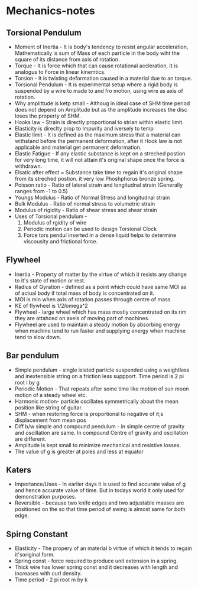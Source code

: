 # Mechanics-notes

## Torsional Pendulum 
* Moment of Inertia - It is body's tendency to resist angular acceleration, Mathematically is sum of Mass of each particle in the body wiht the square of its distance from axis of rotation. 
* Torque - It is force which that can cause rotational accleration, It is analogus to Force in linear kinemtics. 
* Torsion - It is twisting deformation caused in a material due to an torque. 
* Torsional Pendulum - It is experimental setup where a rigid body is suspended by a wire to made to and fro motion, using wire as axis of rotation. 
* Why amplittude is ketp small - Althoug in ideal case of SHM time period does not depend on Amplitude but as the amplitude increases the disc loses the property of SHM. 
* Hooks law - Strain is directly proportional to strian within elastic limit. 
* Elasticity is direclty prop to Impurity and iversely to temp
* Elastic limit -  It is defined as the maximum stress that a material can withstand before the permanent deformation, after it Hook law is not applicable and material get permanent deformation. 
* Elastic Fatigue - If any elastic substance is kept on a streched postion for very long time, it will not attain it's original shape once the force is withdrawn. 
* Elsatic after effect = Substance take time to regain it's original shape from its streched postion. it very low Phoshphorus bronze spring. 
* Poisson ratio - Ratio of lateral strain and longitudnal strain  (Generally ranges from -1 to 0.5) 
* Youngs Modulus - Ratio of Normal Stress and longitudnal strain
* Bulk Modulus - Ratio of normal stress to volumetric strain 
* Modulus of rigidity - Ratio of shear stress and shear strain 
* Uses of Torsional pendulum - 
  1. Modulus of rgidity of wire 
  2. Periodic motion can be used to design Torsional Clock 
  3. Force tors pendul inserted in a dense liquid helps to determine viscousity and frictional force. 

## Flywheel 
* Inertia - Property of matter by the virtue of which it resists any change to it's state of motion or rest. 
* Radius of Gyration - defined as a point which could have same MOI as of actual body if total mass of body is concentrated on it. 
* MOI is min when axis of rotation passes through centre of mass
* KE of flywheel is 1/2*I*omega^2
* Flywheel - large wheel which has mass mostly concentrated on its rim they are attahced on axels of moving part of machines. 
* Flywheel are used to maintain a steady motion by absorbing energy when machine tend to run faster and supplying energy when machine tend to slow down. 

## Bar pendulum
* Simple pendulum - single islated particle suspended using a weightless and inextensible string on a friction less suppport. Time period is 2 pi root l by g
* Periodic Motion - That repeats after some time like motion of sun moon motion of a steady wheel etc. 
* Harmonic motion- particle oscillates symmetrically about the mean position like string of guitar.
* SHM - when restoring force is proportional to negative of it;s displacement from mean pos 
* Diff b/w simple and compound pendulum - in simple centre of gravity and oscillation are same. In compound Centre of gravity and oscillation are different. 
* Amplitude is kept small to minimize mechanical and resistive losses. 
* The value of g is greater at poles and less at equator 

## Katers 
* Importance/Uses - In earlier days it is used to find accurate value of g and hence accurate value of time. But in todays world it only used for demonstration purposes. 
* Reversible - because two knife edges and two adjustable masses are positioned on the so that time period of swing is almost same for both edge. 


## Spirng Constant
* Elasticity - The propery of an material b virtue of which it tends to regain it'soriginal form.
* Spring const - force required to produce unit extension in a spring. 
* Thick wire has lower spring const and it decreases with length and increases with curl density. 
* Time period - 2 pi root m by k
